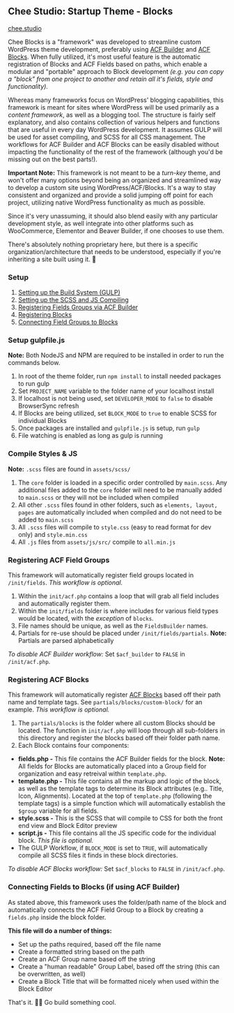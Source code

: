 ## Chee Studio: Startup Theme - Blocks

[chee.studio](https://cheewebdevelopment.com)

Chee Blocks is a "framework" was developed to streamline custom WordPress theme development, preferably using [ACF Builder](https://github.com/StoutLogic/acf-builder) and [ACF Blocks](https://www.advancedcustomfields.com/resources/blocks/). When fully utilized, it's most useful feature is the automatic registration of Blocks and ACF Fields based on paths, which enable a modular and "portable" approach to Block development *(e.g. you can copy a "block" from one project to another and retain all it's fields, style and functionality).*

Whereas many frameworks focus on WordPress' blogging capabilities, this framework is meant for sites where WordPress will be used primarily as a *content framework*, as well as a blogging tool. The structure is fairly self explanatory, and also contains collection of various helpers and functions that are useful in every day WordPress development. It assumes GULP will be used for asset compiling, and SCSS for all CSS management. The workflows for ACF Builder and ACF Blocks can be easily disabled without impacting the functionality of the rest of the framework (although you'd be missing out on the best parts!).

**Important Note:** This framework is not meant to be a *turn-key* theme, and won't offer many options beyond being an organized and streamlined way to develop a custom site using WordPress/ACF/Blocks. It's a way to stay consistent and organized and provide a solid jumping off point for each project, utilizing native WordPress functionality as much as possible. 

Since it's very unassuming, it should also blend easily with any particular development style, as well integrate into other platforms such as WooCommerce, Elementor and Beaver Builder, if one chooses to use them.

There's absolutely nothing proprietary here, but there is a specific organization/architecture that needs to be understood, especially if you're inheriting a site built using it. 🙂 

### Setup

1) [Setting up the Build System (GULP)](#setup-gulpfilejs)
2) [Setting up the SCSS and JS Compiling](#compile-styles--js)
3) [Registering Fields Groups via ACF Builder](#registering-acf-field-groups)
4) [Registering Blocks](#registering-acf-blocks)
5) [Connecting Field Groups to Blocks](#connecting-fields-to-blocks-if-using-acf-builder)

### Setup gulpfile.js

**Note:** Both NodeJS and NPM are required to be installed in order to run the commands below.

1. In root of the theme folder, run `npm install` to install needed packages to run gulp
2. Set `PROJECT_NAME` variable to the folder name of your localhost install
3. If localhost is not being used, set `DEVELOPER_MODE` to `false` to disable BrowserSync refresh
4. If Blocks are being utilized, set `BLOCK_MODE` to `true` to enable SCSS for individual Blocks
5. Once packages are installed and `gulpfile.js` is setup, run `gulp`
6. File watching is enabled as long as gulp is running

### Compile Styles & JS

**Note:** `.scss` files are found in `assets/scss/`

1. The `core` folder is loaded in a specific order controlled by `main.scss`. Any additional files added to the `core` folder will need to be manually added to `main.scss` or they will not be included when compiled
2. All other `.scss` files found in other folders, such as `elements, layout, pages` are automatically included when compiled and do not need to be added to `main.scss`
3. All `.scss` files will compile to `style.css` (easy to read format for dev only) and `style.min.css`
4. All `.js` files from `assets/js/src/` compile to `all.min.js`


### Registering ACF Field Groups

This framework will automatically register field groups located in `/init/fields`. 
*This workflow is optional.*

1) Within the `init/acf.php` contains a loop that will grab all field includes and automatically register them. 
2) Within the `init/fields` folder is where includes for various field types would be located, with the *exception* of `blocks`. 
3) File names should be unique, as well as the `FieldsBuilder` names.
4) Partials for re-use should be placed under `/init/fields/partials`. 
**Note:** Partials are parsed alphabetically

*To disable ACF Builder workflow:* Set `$acf_builder` to `FALSE` in `/init/acf.php`.

### Registering ACF Blocks

This framework will automatically register [ACF Blocks](https://www.advancedcustomfields.com/resources/blocks/) based off their path name and template tags. See `partials/blocks/custom-block/` for an example. *This workflow is optional.*

1. The `partials/blocks` is the folder where all custom Blocks should be located. The function in `init/acf.php` will loop through all sub-folders in this directory and register the blocks based off their folder path name. 
2. Each Block contains four components:
* **fields.php -** This file contains the ACF Builder fields for the block. **Note:** All fields for Blocks are automatically placed into a Group field for organization and easy retreival within `template.php`.
* **template.php -** This file contains all the markup and logic of the block, as well as the template tags to determine its Block attributes (e.g.. Title, Icon, Alignments). Located at the top of `template.php` (following the template tags) is a simple function which will automatically establish the `$group` variable for all fields.
* **style.scss -** This is the SCSS that will compile to CSS for both the front end view and Block Editor preview
* **script.js -** This file contains all the JS specific code for the individual block. *This file is optional.*
* The GULP Workflow, if `BLOCK_MODE` is set to `TRUE`, will automatically compile all SCSS files it finds in these block directories.

*To disable ACF Blocks workflow:* Set `$acf_blocks` to `FALSE` in `/init/acf.php`.

### Connecting Fields to Blocks (if using ACF Builder)

As stated above, this framework uses the folder/path name of the block and automatically connects the ACF Field Group to a Block by creating a `fields.php` inside the block folder.

**This file will do a number of things:**

* Set up the paths required, based off the file name
* Create a formatted string based on the path
* Create an ACF Group name based off the string
* Create a "human readable" Group Label, based off the string (this can be overwritten, as well)
* Create a Block Title that will be formatted nicely when used within the Block Editor

That's it. 👌🏻 Go build something cool.

